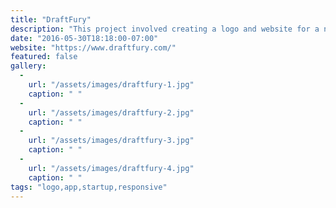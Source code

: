 ```yaml
---
title: "DraftFury"
description: "This project involved creating a logo and website for a new fantasy sports site. In addition to designing and developing the marketing website, I also redesigned and developed the front-end of their Java application using Bootstrap and Angular. "
date: "2016-05-30T18:18:00-07:00"
website: "https://www.draftfury.com/"
featured: false
gallery:
  -
    url: "/assets/images/draftfury-1.jpg"
    caption: " "
  -
    url: "/assets/images/draftfury-2.jpg"
    caption: " "
  -
    url: "/assets/images/draftfury-3.jpg"
    caption: " "
  -
    url: "/assets/images/draftfury-4.jpg"
    caption: " "
tags: "logo,app,startup,responsive"
---
```

